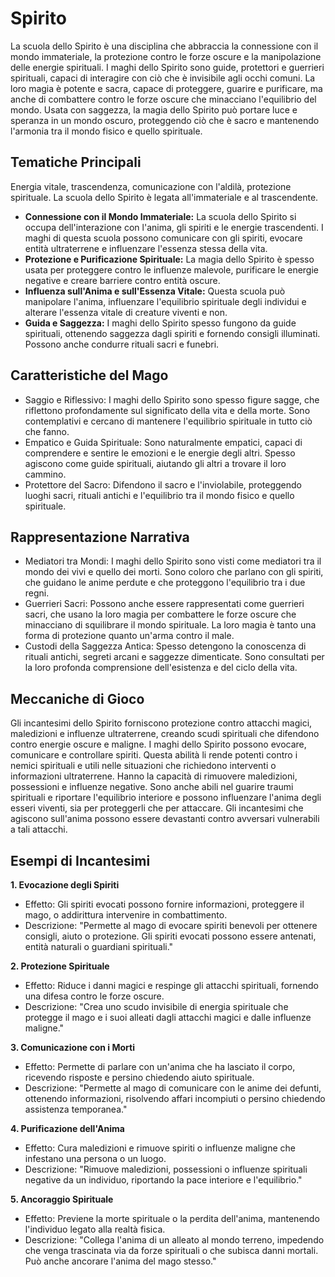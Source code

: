 # Spirito
La scuola dello Spirito è una disciplina che abbraccia la connessione con il mondo immateriale, la protezione contro le forze oscure e la manipolazione delle energie spirituali. I maghi dello Spirito sono guide, protettori e guerrieri spirituali, capaci di interagire con ciò che è invisibile agli occhi comuni. La loro magia è potente e sacra, capace di proteggere, guarire e purificare, ma anche di combattere contro le forze oscure che minacciano l'equilibrio del mondo. Usata con saggezza, la magia dello Spirito può portare luce e speranza in un mondo oscuro, proteggendo ciò che è sacro e mantenendo l'armonia tra il mondo fisico e quello spirituale. 

## Tematiche Principali
Energia vitale, trascendenza, comunicazione con l'aldilà, protezione spirituale. La scuola dello Spirito è legata all'immateriale e al trascendente.

- **Connessione con il Mondo Immateriale:** La scuola dello Spirito si occupa dell'interazione con l'anima, gli spiriti e le energie trascendenti. I maghi di questa scuola possono comunicare con gli spiriti, evocare entità ultraterrene e influenzare l'essenza stessa della vita.
- **Protezione e Purificazione Spirituale:** La magia dello Spirito è spesso usata per proteggere contro le influenze malevole, purificare le energie negative e creare barriere contro entità oscure.
- **Influenza sull'Anima e sull'Essenza Vitale:** Questa scuola può manipolare l'anima, influenzare l'equilibrio spirituale degli individui e alterare l'essenza vitale di creature viventi e non.
- **Guida e Saggezza:** I maghi dello Spirito spesso fungono da guide spirituali, ottenendo saggezza dagli spiriti e fornendo consigli illuminati. Possono anche condurre rituali sacri e funebri.

## Caratteristiche del Mago
- Saggio e Riflessivo: I maghi dello Spirito sono spesso figure sagge, che riflettono profondamente sul significato della vita e della morte. Sono contemplativi e cercano di mantenere l'equilibrio spirituale in tutto ciò che fanno.
- Empatico e Guida Spirituale: Sono naturalmente empatici, capaci di comprendere e sentire le emozioni e le energie degli altri. Spesso agiscono come guide spirituali, aiutando gli altri a trovare il loro cammino.
- Protettore del Sacro: Difendono il sacro e l'inviolabile, proteggendo luoghi sacri, rituali antichi e l'equilibrio tra il mondo fisico e quello spirituale.


## Rappresentazione Narrativa
- Mediatori tra Mondi: I maghi dello Spirito sono visti come mediatori tra il mondo dei vivi e quello dei morti. Sono coloro che parlano con gli spiriti, che guidano le anime perdute e che proteggono l'equilibrio tra i due regni.
- Guerrieri Sacri: Possono anche essere rappresentati come guerrieri sacri, che usano la loro magia per combattere le forze oscure che minacciano di squilibrare il mondo spirituale. La loro magia è tanto una forma di protezione quanto un'arma contro il male.
- Custodi della Saggezza Antica: Spesso detengono la conoscenza di rituali antichi, segreti arcani e saggezze dimenticate. Sono consultati per la loro profonda comprensione dell'esistenza e del ciclo della vita.

## Meccaniche di Gioco
Gli incantesimi dello Spirito forniscono protezione contro attacchi magici, maledizioni e influenze ultraterrene, creando scudi spirituali che difendono contro energie oscure e maligne. I maghi dello Spirito possono evocare, comunicare e controllare spiriti. Questa abilità li rende potenti contro i nemici spirituali e utili nelle situazioni che richiedono interventi o informazioni ultraterrene. Hanno la capacità di rimuovere maledizioni, possessioni e influenze negative. Sono anche abili nel guarire traumi spirituali e riportare l'equilibrio interiore e possono influenzare l'anima degli esseri viventi, sia per proteggerli che per attaccare. Gli incantesimi che agiscono sull'anima possono essere devastanti contro avversari vulnerabili a tali attacchi.

## Esempi di Incantesimi

**1. Evocazione degli Spiriti**
- Effetto: Gli spiriti evocati possono fornire informazioni, proteggere il mago, o addirittura intervenire in combattimento.
- Descrizione: "Permette al mago di evocare spiriti benevoli per ottenere consigli, aiuto o protezione. Gli spiriti evocati possono essere antenati, entità naturali o guardiani spirituali."

**2. Protezione Spirituale**
- Effetto: Riduce i danni magici e respinge gli attacchi spirituali, fornendo una difesa contro le forze oscure.
- Descrizione: "Crea uno scudo invisibile di energia spirituale che protegge il mago e i suoi alleati dagli attacchi magici e dalle influenze maligne."

**3. Comunicazione con i Morti**
- Effetto: Permette di parlare con un'anima che ha lasciato il corpo, ricevendo risposte e persino chiedendo aiuto spirituale.
- Descrizione: "Permette al mago di comunicare con le anime dei defunti, ottenendo informazioni, risolvendo affari incompiuti o persino chiedendo assistenza temporanea."

**4. Purificazione dell'Anima**
- Effetto: Cura maledizioni e rimuove spiriti o influenze maligne che infestano una persona o un luogo.
- Descrizione: "Rimuove maledizioni, possessioni o influenze spirituali negative da un individuo, riportando la pace interiore e l'equilibrio."

**5. Ancoraggio Spirituale**
- Effetto: Previene la morte spirituale o la perdita dell'anima, mantenendo l'individuo legato alla realtà fisica.
- Descrizione: "Collega l'anima di un alleato al mondo terreno, impedendo che venga trascinata via da forze spirituali o che subisca danni mortali. Può anche ancorare l'anima del mago stesso."